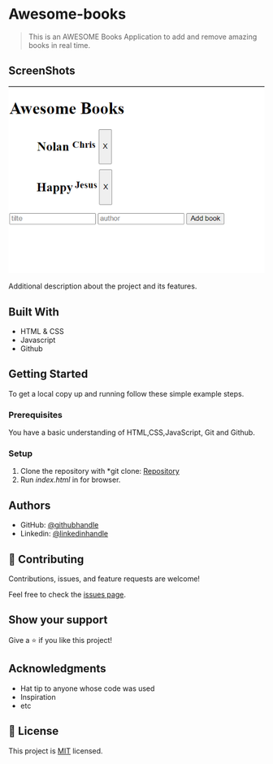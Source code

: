 # Awesome-books

> This is an AWESOME Books Application to add and remove amazing books in real time.


## ScreenShots
![screenshot](./images/screenshot.PNG)

Additional description about the project and its features.



## Built With

- HTML & CSS
- Javascript
- Github



## Getting Started

To get a local copy up and running follow these simple example steps.

### Prerequisites

You have a basic understanding of HTML,CSS,JavaScript, Git and Github. 

### Setup

1. Clone the repository with *git clone: [Repository](https://github.com/Hector096/Awesome-books)  
2. Run *index.html* in for browser.


## Authors

- GitHub: [@githubhandle](https://github.com/Hector096)
- Linkedin: [@linkedinhandle](https://www.linkedin.com/in/vishal-verma-9191b8126/)



## 🤝 Contributing

Contributions, issues, and feature requests are welcome!

Feel free to check the [issues page](https://github.com/Hector096/Conference-App/issues).

## Show your support

Give a ⭐️ if you like this project!

## Acknowledgments

- Hat tip to anyone whose code was used
- Inspiration
- etc

## 📝 License

This project is [MIT](./MIT.md) licensed.